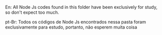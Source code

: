 En:
All Node Js codes found in this folder have been exclusively for study, so don't expect too much.

pt-Br: 
Todos os códigos de Node Js encontrados nessa pasta foram exclusivamente para estudo, portanto, não esperem muita coisa
